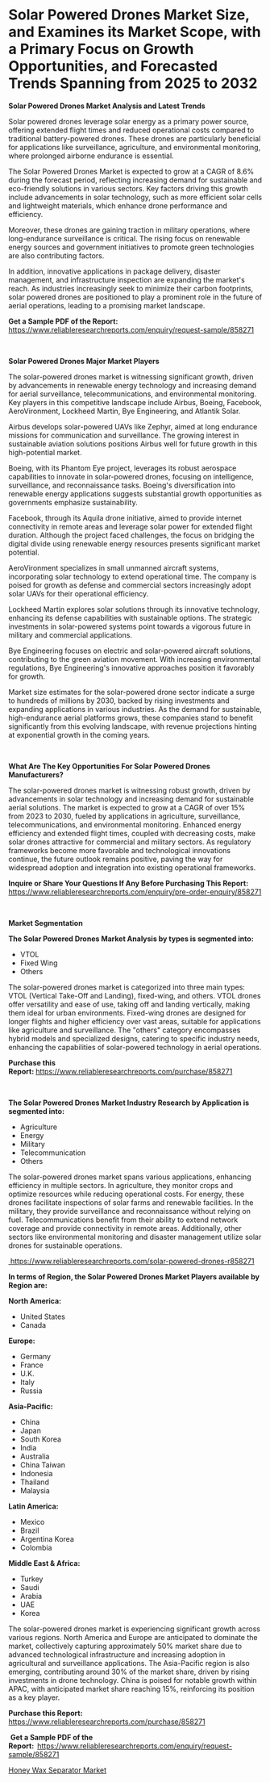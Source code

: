 <p><h1>Solar Powered Drones Market Size, and Examines its Market Scope, with a Primary Focus on Growth Opportunities, and Forecasted Trends Spanning from 2025 to 2032</h1></p><p><strong>Solar Powered Drones Market Analysis and Latest Trends</strong></p>
<p><p>Solar powered drones leverage solar energy as a primary power source, offering extended flight times and reduced operational costs compared to traditional battery-powered drones. These drones are particularly beneficial for applications like surveillance, agriculture, and environmental monitoring, where prolonged airborne endurance is essential. </p><p>The Solar Powered Drones Market is expected to grow at a CAGR of 8.6% during the forecast period, reflecting increasing demand for sustainable and eco-friendly solutions in various sectors. Key factors driving this growth include advancements in solar technology, such as more efficient solar cells and lightweight materials, which enhance drone performance and efficiency. </p><p>Moreover, these drones are gaining traction in military operations, where long-endurance surveillance is critical. The rising focus on renewable energy sources and government initiatives to promote green technologies are also contributing factors. </p><p>In addition, innovative applications in package delivery, disaster management, and infrastructure inspection are expanding the market's reach. As industries increasingly seek to minimize their carbon footprints, solar powered drones are positioned to play a prominent role in the future of aerial operations, leading to a promising market landscape.</p></p>
<p><strong>Get a Sample PDF of the Report:&nbsp;</strong> <a href="https://www.reliableresearchreports.com/enquiry/request-sample/858271?utm_campaign=2393&utm_medium=2&utm_source=Github&utm_content=ia&utm_term=17022025&utm_id=solar-powered-drones">https://www.reliableresearchreports.com/enquiry/request-sample/858271</a></p>
<p>&nbsp;</p>
<p><strong>Solar Powered Drones Major Market Players</strong></p>
<p><p>The solar-powered drones market is witnessing significant growth, driven by advancements in renewable energy technology and increasing demand for aerial surveillance, telecommunications, and environmental monitoring. Key players in this competitive landscape include Airbus, Boeing, Facebook, AeroVironment, Lockheed Martin, Bye Engineering, and Atlantik Solar.</p><p>Airbus develops solar-powered UAVs like Zephyr, aimed at long endurance missions for communication and surveillance. The growing interest in sustainable aviation solutions positions Airbus well for future growth in this high-potential market.</p><p>Boeing, with its Phantom Eye project, leverages its robust aerospace capabilities to innovate in solar-powered drones, focusing on intelligence, surveillance, and reconnaissance tasks. Boeing's diversification into renewable energy applications suggests substantial growth opportunities as governments emphasize sustainability.</p><p>Facebook, through its Aquila drone initiative, aimed to provide internet connectivity in remote areas and leverage solar power for extended flight duration. Although the project faced challenges, the focus on bridging the digital divide using renewable energy resources presents significant market potential.</p><p>AeroVironment specializes in small unmanned aircraft systems, incorporating solar technology to extend operational time. The company is poised for growth as defense and commercial sectors increasingly adopt solar UAVs for their operational efficiency.</p><p>Lockheed Martin explores solar solutions through its innovative technology, enhancing its defense capabilities with sustainable options. The strategic investments in solar-powered systems point towards a vigorous future in military and commercial applications.</p><p>Bye Engineering focuses on electric and solar-powered aircraft solutions, contributing to the green aviation movement. With increasing environmental regulations, Bye Engineering's innovative approaches position it favorably for growth.</p><p>Market size estimates for the solar-powered drone sector indicate a surge to hundreds of millions by 2030, backed by rising investments and expanding applications in various industries. As the demand for sustainable, high-endurance aerial platforms grows, these companies stand to benefit significantly from this evolving landscape, with revenue projections hinting at exponential growth in the coming years.</p></p>
<p>&nbsp;</p>
<p><strong>What Are The Key Opportunities For Solar Powered Drones Manufacturers?</strong></p>
<p><p>The solar-powered drones market is witnessing robust growth, driven by advancements in solar technology and increasing demand for sustainable aerial solutions. The market is expected to grow at a CAGR of over 15% from 2023 to 2030, fueled by applications in agriculture, surveillance, telecommunications, and environmental monitoring. Enhanced energy efficiency and extended flight times, coupled with decreasing costs, make solar drones attractive for commercial and military sectors. As regulatory frameworks become more favorable and technological innovations continue, the future outlook remains positive, paving the way for widespread adoption and integration into existing operational frameworks.</p></p>
<p><strong>Inquire or Share Your Questions If Any Before Purchasing This Report:</strong> <a href="https://www.reliableresearchreports.com/enquiry/pre-order-enquiry/858271?utm_campaign=2393&utm_medium=2&utm_source=Github&utm_content=ia&utm_term=17022025&utm_id=solar-powered-drones">https://www.reliableresearchreports.com/enquiry/pre-order-enquiry/858271</a></p>
<p>&nbsp;</p>
<p><strong>Market Segmentation</strong></p>
<p><strong>The Solar Powered Drones Market Analysis by types is segmented into:</strong></p>
<p><ul><li>VTOL</li><li>Fixed Wing</li><li>Others</li></ul></p>
<p><p>The solar-powered drones market is categorized into three main types: VTOL (Vertical Take-Off and Landing), fixed-wing, and others. VTOL drones offer versatility and ease of use, taking off and landing vertically, making them ideal for urban environments. Fixed-wing drones are designed for longer flights and higher efficiency over vast areas, suitable for applications like agriculture and surveillance. The "others" category encompasses hybrid models and specialized designs, catering to specific industry needs, enhancing the capabilities of solar-powered technology in aerial operations.</p></p>
<p><strong>Purchase this Report:&nbsp;</strong><a href="https://www.reliableresearchreports.com/purchase/858271?utm_campaign=2393&utm_medium=2&utm_source=Github&utm_content=ia&utm_term=17022025&utm_id=solar-powered-drones">https://www.reliableresearchreports.com/purchase/858271</a></p>
<p>&nbsp;</p>
<p><strong>The Solar Powered Drones Market Industry Research by Application is segmented into:</strong></p>
<p><ul><li>Agriculture</li><li>Energy</li><li>Military</li><li>Telecommunication</li><li>Others</li></ul></p>
<p><p>The solar-powered drones market spans various applications, enhancing efficiency in multiple sectors. In agriculture, they monitor crops and optimize resources while reducing operational costs. For energy, these drones facilitate inspections of solar farms and renewable facilities. In the military, they provide surveillance and reconnaissance without relying on fuel. Telecommunications benefit from their ability to extend network coverage and provide connectivity in remote areas. Additionally, other sectors like environmental monitoring and disaster management utilize solar drones for sustainable operations.</p></p>
<p><a href="https://www.reliableresearchreports.com/solar-powered-drones-r858271?utm_campaign=2393&utm_medium=2&utm_source=Github&utm_content=ia&utm_term=17022025&utm_id=solar-powered-drones">&nbsp;https://www.reliableresearchreports.com/solar-powered-drones-r858271</a></p>
<p><strong>In terms of Region, the Solar Powered Drones Market Players available by Region are:</strong></p>
<p>
    <p> <strong> North America: </strong>
        <ul>
            <li>United States</li>
            <li>Canada</li>
        </ul>
        </p> 
    <p> <strong> Europe: </strong>
        <ul>
            <li>Germany</li>
            <li>France</li>
            <li>U.K.</li>
            <li>Italy</li>
            <li>Russia</li>
        </ul>
        </p> 
    <p> <strong> Asia-Pacific: </strong>
        <ul>
            <li>China</li>
            <li>Japan</li>
            <li>South Korea</li>
            <li>India</li>
            <li>Australia</li>
            <li>China Taiwan</li>
            <li>Indonesia</li>
            <li>Thailand</li>
            <li>Malaysia</li>
        </ul>
        </p> 
    <p> <strong> Latin America: </strong>
        <ul>
            <li>Mexico</li>
            <li>Brazil</li>
            <li>Argentina Korea</li>
            <li>Colombia</li>
        </ul>
        </p> 
    <p> <strong> Middle East & Africa: </strong>
        <ul>
            <li>Turkey</li>
            <li>Saudi</li>
            <li>Arabia</li>
            <li>UAE</li>
            <li>Korea</li>
        </ul>
    </p>
    </p>
<p><p>The solar-powered drones market is experiencing significant growth across various regions. North America and Europe are anticipated to dominate the market, collectively capturing approximately 50% market share due to advanced technological infrastructure and increasing adoption in agricultural and surveillance applications. The Asia-Pacific region is also emerging, contributing around 30% of the market share, driven by rising investments in drone technology. China is poised for notable growth within APAC, with anticipated market share reaching 15%, reinforcing its position as a key player.</p></p>
<p><strong>Purchase this Report: </strong><a href="https://www.reliableresearchreports.com/purchase/858271?utm_campaign=2393&utm_medium=2&utm_source=Github&utm_content=ia&utm_term=17022025&utm_id=solar-powered-drones">https://www.reliableresearchreports.com/purchase/858271</a></p>
<p>&nbsp;<strong>Get a Sample PDF of the Report:&nbsp;&nbsp;</strong><a href="https://www.reliableresearchreports.com/enquiry/request-sample/858271?utm_campaign=2393&utm_medium=2&utm_source=Github&utm_content=ia&utm_term=17022025&utm_id=solar-powered-drones">https://www.reliableresearchreports.com/enquiry/request-sample/858271</a></p>
<p><strong></strong></p>
<p><p><a href="https://github.com/janraimondo83/Market-Research-Report-List-1/blob/main/honey-wax-separator-market.md?utm_campaign=2393&utm_medium=2&utm_source=Github&utm_content=ia&utm_term=17022025&utm_id=solar-powered-drones">Honey Wax Separator Market</a></p></p>